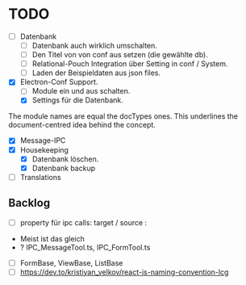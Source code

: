 # TODO

- [ ] Datenbank
  - [ ] Datenbank auch wirklich umschalten.
  - [ ] Den Titel von von conf aus setzen (die gewählte db).
  - [ ] Relational-Pouch Integration über Setting in conf / System.
  - [ ] Laden der Beispieldaten aus json files.
- [x] Electron-Conf Support.
  - [ ] Module ein und aus schalten.
  - [x] Settings für die Datenbank.

The module names are equal the docTypes ones. This underlines the document-centred idea behind the concept.

- [x] Message-IPC
- [x] Housekeeping
  - [x]  Datenbank löschen.
  - [x] Datenbank backup
- [ ] Translations

## Backlog

- [ ]  property für ipc calls: target / source :
  - Meist ist das gleich
  - ? IPC_MessageTool.ts, IPC_FormTool.ts
- [ ] FormBase, ViewBase, ListBase
- [ ] https://dev.to/kristiyan_velkov/react-js-naming-convention-lcg